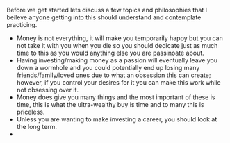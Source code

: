 Before we get started lets discuss a few topics and philosophies that I beileve anyone getting into this should understand and contemplate practicing.

- Money is not everything, it will make you temporarily happy but you can not take it with you when you die so you should dedicate just as much time to this as you would anything else you are passinoate about. 
- Having investing/making money as a passion will eventually leave you down a wormhole and you could potentially end up losing many friends/family/loved ones due to what an obsession this can create; however, if you control your desires for it you can make this work while not obsessing over it. 
- Money does give you many things and the most important of these is time, this is what the ultra-wealthy buy is time and to many this is priceless. 
- Unless you are wanting to make investing a career, you should look at the long term. 
- 
